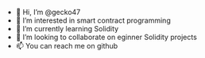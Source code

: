 - 👋 Hi, I’m @gecko47
- 👀 I’m interested in smart contract programming
- 🌱 I’m currently learning Solidity
- 💞️ I’m looking to collaborate on eginner Solidity projects
- 📫 You can reach me on github

<!---
gecko47/gecko47 is a ✨ special ✨ repository because its `README.md` (this file) appears on your GitHub profile.
You can click the Preview link to take a look at your changes.
--->
